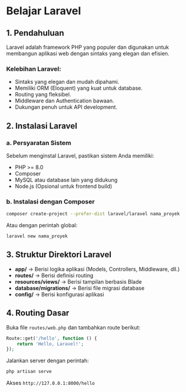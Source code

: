 # Belajar Laravel

## 1. Pendahuluan
Laravel adalah framework PHP yang populer dan digunakan untuk membangun aplikasi web dengan sintaks yang elegan dan efisien.

### Kelebihan Laravel:
- Sintaks yang elegan dan mudah dipahami.
- Memiliki ORM (Eloquent) yang kuat untuk database.
- Routing yang fleksibel.
- Middleware dan Authentication bawaan.
- Dukungan penuh untuk API development.

## 2. Instalasi Laravel

### a. Persyaratan Sistem
Sebelum menginstal Laravel, pastikan sistem Anda memiliki:
- PHP >= 8.0
- Composer
- MySQL atau database lain yang didukung
- Node.js (Opsional untuk frontend build)

### b. Instalasi dengan Composer
```sh
composer create-project --prefer-dist laravel/laravel nama_proyek
```
Atau dengan perintah global:
```sh
laravel new nama_proyek
```

## 3. Struktur Direktori Laravel
- **app/** → Berisi logika aplikasi (Models, Controllers, Middleware, dll.)
- **routes/** → Berisi definisi routing
- **resources/views/** → Berisi tampilan berbasis Blade
- **database/migrations/** → Berisi file migrasi database
- **config/** → Berisi konfigurasi aplikasi

## 4. Routing Dasar
Buka file `routes/web.php` dan tambahkan route berikut:
```php
Route::get('/hello', function () {
    return 'Hello, Laravel!';
});
```

Jalankan server dengan perintah:
```sh
php artisan serve
```
Akses `http://127.0.0.1:8000/hello`

